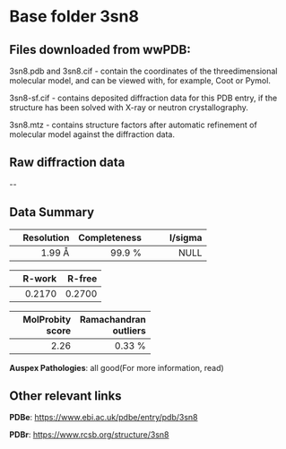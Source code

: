 # Base folder 3sn8

## Files downloaded from wwPDB:

3sn8.pdb and 3sn8.cif - contain the coordinates of the threedimensional molecular model, and can be viewed with, for example, Coot or Pymol.

3sn8-sf.cif - contains deposited diffraction data for this PDB entry, if the structure has been solved with X-ray or neutron crystallography.

3sn8.mtz - contains structure factors after automatic refinement of molecular model against the diffraction data.

## Raw diffraction data

--<br> 

## Data Summary
|   | Resolution | Completeness| I/sigma |
|---|-------------:|----------------:|--------------:|
|   |1.99 Å|99.9  %|<img width=50/>NULL |

|   | **R-work**| **R-free**   
|---|-------------:|----------------:|           
||  0.2170|  0.2700|

|   |**MolProbity<br>score**| **Ramachandran<br>outliers** 
|---|-------------:|----------------:|
||  2.26|  0.33 %|

**Auspex Pathologies**: all good(For more information, read)

 



## Other relevant links 
**PDBe**:  https://www.ebi.ac.uk/pdbe/entry/pdb/3sn8
 
**PDBr**: https://www.rcsb.org/structure/3sn8 

